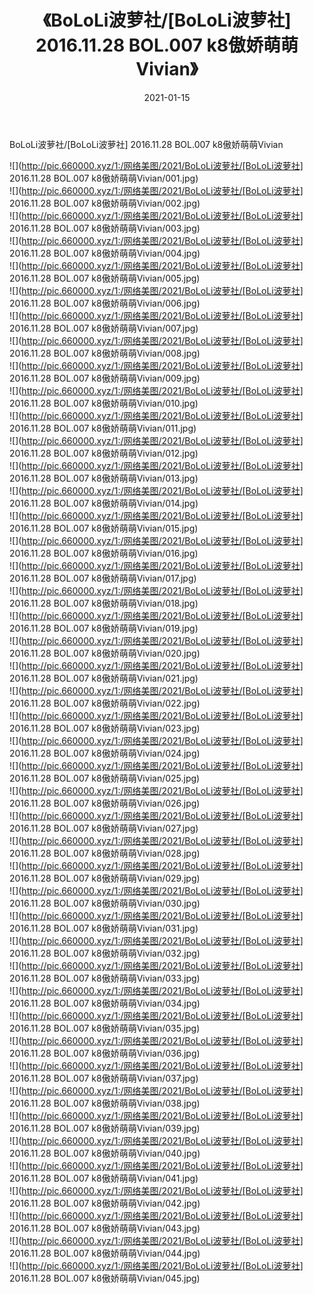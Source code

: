 ﻿---
layout: post
title:  《BoLoLi波萝社/[BoLoLi波萝社] 2016.11.28 BOL.007 k8傲娇萌萌Vivian》
date:   2021-01-15
img: http://pic.660000.xyz/1:/网络美图/2021/BoLoLi波萝社/[BoLoLi波萝社] 2016.11.28 BOL.007 k8傲娇萌萌Vivian/000.jpg
categories: [美女, 清纯, 唯美]
---

BoLoLi波萝社/[BoLoLi波萝社] 2016.11.28 BOL.007 k8傲娇萌萌Vivian

 ![](http://pic.660000.xyz/1:/网络美图/2021/BoLoLi波萝社/[BoLoLi波萝社] 2016.11.28 BOL.007 k8傲娇萌萌Vivian/001.jpg) <br>![](http://pic.660000.xyz/1:/网络美图/2021/BoLoLi波萝社/[BoLoLi波萝社] 2016.11.28 BOL.007 k8傲娇萌萌Vivian/002.jpg) <br>![](http://pic.660000.xyz/1:/网络美图/2021/BoLoLi波萝社/[BoLoLi波萝社] 2016.11.28 BOL.007 k8傲娇萌萌Vivian/003.jpg) <br>![](http://pic.660000.xyz/1:/网络美图/2021/BoLoLi波萝社/[BoLoLi波萝社] 2016.11.28 BOL.007 k8傲娇萌萌Vivian/004.jpg) <br>![](http://pic.660000.xyz/1:/网络美图/2021/BoLoLi波萝社/[BoLoLi波萝社] 2016.11.28 BOL.007 k8傲娇萌萌Vivian/005.jpg) <br>![](http://pic.660000.xyz/1:/网络美图/2021/BoLoLi波萝社/[BoLoLi波萝社] 2016.11.28 BOL.007 k8傲娇萌萌Vivian/006.jpg) <br>![](http://pic.660000.xyz/1:/网络美图/2021/BoLoLi波萝社/[BoLoLi波萝社] 2016.11.28 BOL.007 k8傲娇萌萌Vivian/007.jpg) <br>![](http://pic.660000.xyz/1:/网络美图/2021/BoLoLi波萝社/[BoLoLi波萝社] 2016.11.28 BOL.007 k8傲娇萌萌Vivian/008.jpg) <br>![](http://pic.660000.xyz/1:/网络美图/2021/BoLoLi波萝社/[BoLoLi波萝社] 2016.11.28 BOL.007 k8傲娇萌萌Vivian/009.jpg) <br>![](http://pic.660000.xyz/1:/网络美图/2021/BoLoLi波萝社/[BoLoLi波萝社] 2016.11.28 BOL.007 k8傲娇萌萌Vivian/010.jpg) <br>![](http://pic.660000.xyz/1:/网络美图/2021/BoLoLi波萝社/[BoLoLi波萝社] 2016.11.28 BOL.007 k8傲娇萌萌Vivian/011.jpg) <br>![](http://pic.660000.xyz/1:/网络美图/2021/BoLoLi波萝社/[BoLoLi波萝社] 2016.11.28 BOL.007 k8傲娇萌萌Vivian/012.jpg) <br>![](http://pic.660000.xyz/1:/网络美图/2021/BoLoLi波萝社/[BoLoLi波萝社] 2016.11.28 BOL.007 k8傲娇萌萌Vivian/013.jpg) <br>![](http://pic.660000.xyz/1:/网络美图/2021/BoLoLi波萝社/[BoLoLi波萝社] 2016.11.28 BOL.007 k8傲娇萌萌Vivian/014.jpg) <br>![](http://pic.660000.xyz/1:/网络美图/2021/BoLoLi波萝社/[BoLoLi波萝社] 2016.11.28 BOL.007 k8傲娇萌萌Vivian/015.jpg) <br>![](http://pic.660000.xyz/1:/网络美图/2021/BoLoLi波萝社/[BoLoLi波萝社] 2016.11.28 BOL.007 k8傲娇萌萌Vivian/016.jpg) <br>![](http://pic.660000.xyz/1:/网络美图/2021/BoLoLi波萝社/[BoLoLi波萝社] 2016.11.28 BOL.007 k8傲娇萌萌Vivian/017.jpg) <br>![](http://pic.660000.xyz/1:/网络美图/2021/BoLoLi波萝社/[BoLoLi波萝社] 2016.11.28 BOL.007 k8傲娇萌萌Vivian/018.jpg) <br>![](http://pic.660000.xyz/1:/网络美图/2021/BoLoLi波萝社/[BoLoLi波萝社] 2016.11.28 BOL.007 k8傲娇萌萌Vivian/019.jpg) <br>![](http://pic.660000.xyz/1:/网络美图/2021/BoLoLi波萝社/[BoLoLi波萝社] 2016.11.28 BOL.007 k8傲娇萌萌Vivian/020.jpg) <br>![](http://pic.660000.xyz/1:/网络美图/2021/BoLoLi波萝社/[BoLoLi波萝社] 2016.11.28 BOL.007 k8傲娇萌萌Vivian/021.jpg) <br>![](http://pic.660000.xyz/1:/网络美图/2021/BoLoLi波萝社/[BoLoLi波萝社] 2016.11.28 BOL.007 k8傲娇萌萌Vivian/022.jpg) <br>![](http://pic.660000.xyz/1:/网络美图/2021/BoLoLi波萝社/[BoLoLi波萝社] 2016.11.28 BOL.007 k8傲娇萌萌Vivian/023.jpg) <br>![](http://pic.660000.xyz/1:/网络美图/2021/BoLoLi波萝社/[BoLoLi波萝社] 2016.11.28 BOL.007 k8傲娇萌萌Vivian/024.jpg) <br>![](http://pic.660000.xyz/1:/网络美图/2021/BoLoLi波萝社/[BoLoLi波萝社] 2016.11.28 BOL.007 k8傲娇萌萌Vivian/025.jpg) <br>![](http://pic.660000.xyz/1:/网络美图/2021/BoLoLi波萝社/[BoLoLi波萝社] 2016.11.28 BOL.007 k8傲娇萌萌Vivian/026.jpg) <br>![](http://pic.660000.xyz/1:/网络美图/2021/BoLoLi波萝社/[BoLoLi波萝社] 2016.11.28 BOL.007 k8傲娇萌萌Vivian/027.jpg) <br>![](http://pic.660000.xyz/1:/网络美图/2021/BoLoLi波萝社/[BoLoLi波萝社] 2016.11.28 BOL.007 k8傲娇萌萌Vivian/028.jpg) <br>![](http://pic.660000.xyz/1:/网络美图/2021/BoLoLi波萝社/[BoLoLi波萝社] 2016.11.28 BOL.007 k8傲娇萌萌Vivian/029.jpg) <br>![](http://pic.660000.xyz/1:/网络美图/2021/BoLoLi波萝社/[BoLoLi波萝社] 2016.11.28 BOL.007 k8傲娇萌萌Vivian/030.jpg) <br>![](http://pic.660000.xyz/1:/网络美图/2021/BoLoLi波萝社/[BoLoLi波萝社] 2016.11.28 BOL.007 k8傲娇萌萌Vivian/031.jpg) <br>![](http://pic.660000.xyz/1:/网络美图/2021/BoLoLi波萝社/[BoLoLi波萝社] 2016.11.28 BOL.007 k8傲娇萌萌Vivian/032.jpg) <br>![](http://pic.660000.xyz/1:/网络美图/2021/BoLoLi波萝社/[BoLoLi波萝社] 2016.11.28 BOL.007 k8傲娇萌萌Vivian/033.jpg) <br>![](http://pic.660000.xyz/1:/网络美图/2021/BoLoLi波萝社/[BoLoLi波萝社] 2016.11.28 BOL.007 k8傲娇萌萌Vivian/034.jpg) <br>![](http://pic.660000.xyz/1:/网络美图/2021/BoLoLi波萝社/[BoLoLi波萝社] 2016.11.28 BOL.007 k8傲娇萌萌Vivian/035.jpg) <br>![](http://pic.660000.xyz/1:/网络美图/2021/BoLoLi波萝社/[BoLoLi波萝社] 2016.11.28 BOL.007 k8傲娇萌萌Vivian/036.jpg) <br>![](http://pic.660000.xyz/1:/网络美图/2021/BoLoLi波萝社/[BoLoLi波萝社] 2016.11.28 BOL.007 k8傲娇萌萌Vivian/037.jpg) <br>![](http://pic.660000.xyz/1:/网络美图/2021/BoLoLi波萝社/[BoLoLi波萝社] 2016.11.28 BOL.007 k8傲娇萌萌Vivian/038.jpg) <br>![](http://pic.660000.xyz/1:/网络美图/2021/BoLoLi波萝社/[BoLoLi波萝社] 2016.11.28 BOL.007 k8傲娇萌萌Vivian/039.jpg) <br>![](http://pic.660000.xyz/1:/网络美图/2021/BoLoLi波萝社/[BoLoLi波萝社] 2016.11.28 BOL.007 k8傲娇萌萌Vivian/040.jpg) <br>![](http://pic.660000.xyz/1:/网络美图/2021/BoLoLi波萝社/[BoLoLi波萝社] 2016.11.28 BOL.007 k8傲娇萌萌Vivian/041.jpg) <br>![](http://pic.660000.xyz/1:/网络美图/2021/BoLoLi波萝社/[BoLoLi波萝社] 2016.11.28 BOL.007 k8傲娇萌萌Vivian/042.jpg) <br>![](http://pic.660000.xyz/1:/网络美图/2021/BoLoLi波萝社/[BoLoLi波萝社] 2016.11.28 BOL.007 k8傲娇萌萌Vivian/043.jpg) <br>![](http://pic.660000.xyz/1:/网络美图/2021/BoLoLi波萝社/[BoLoLi波萝社] 2016.11.28 BOL.007 k8傲娇萌萌Vivian/044.jpg) <br>![](http://pic.660000.xyz/1:/网络美图/2021/BoLoLi波萝社/[BoLoLi波萝社] 2016.11.28 BOL.007 k8傲娇萌萌Vivian/045.jpg) <br>